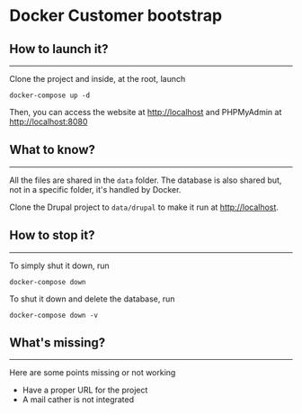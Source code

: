 # Docker Customer bootstrap

## How to launch it?
----

Clone the project and inside, at the root, launch

    docker-compose up -d

Then, you can access the website at [http://localhost](http://localhost) and PHPMyAdmin at [http://localhost:8080](http://localhost:8080)

## What to know?
----

All the files are shared in the `data` folder. The database is also shared but, not in a specific folder, it's handled by Docker.

Clone the Drupal project to `data/drupal` to make it run at [http://localhost](http://localhost).

## How to stop it?
----

To simply shut it down, run

    docker-compose down

To shut it down and delete the database, run

    docker-compose down -v

## What's missing?
----

Here are some points missing or not working

* Have a proper URL for the project
* A mail cather is not integrated
